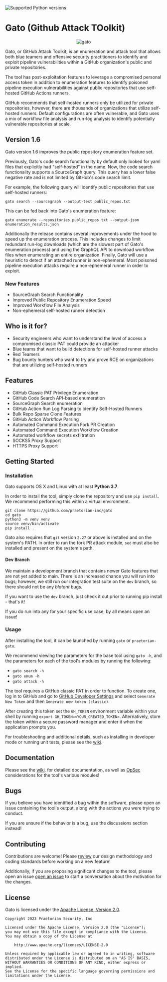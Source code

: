 ![Supported Python versions](https://img.shields.io/badge/python-3.7+-blue.svg)

# Gato (Github Attack TOolkit)

<p align="center">
  <img src="https://user-images.githubusercontent.com/2006441/212176664-2ffb61ec-1b40-49cb-8cb2-7a9127a51f3b.PNG" alt="gato"/>
</p>


Gato, or GitHub Attack Toolkit, is an enumeration and attack tool that allows both 
blue teamers and offensive security practitioners to identify and exploit 
pipeline vulnerabilities within a GitHub organization's public and private 
repositories.

The tool has post-exploitation features to leverage a compromised personal
access token in addition to enumeration features to identify poisoned pipeline
execution vulnerabilities against public repositories that use self-hosted GitHub Actions 
runners.

GitHub recommends that self-hosted runners only be utilized for private repositories, however, there are thousands of organizations that utilize self-hosted runners. Default configurations are often vulnerable, and Gato uses a mix of workflow file analysis and run-log analysis to identify potentially vulnerable repositories at scale.

## Version 1.6

Gato version 1.6 improves the public repository enumeration feature set.

Previously, Gato's code search functionality by default only looked for
yaml files that explicitly had "self-hosted" in the name. Now, the
code search functionality supports a SourceGraph query. This query has a 
lower false negative rate and is not limited by GitHub's code search limit.

For example, the following query will identify public repositories that use 
self-hosted runners:

`gato search --sourcegraph --output-text public_repos.txt`

This can be fed back into Gato's enumeration feature:

`gato enumerate --repositories public_repos.txt --output-json enumeration_results.json`

Additionally the release contains several improvements under the hood to speed up the enumeration process. This includes changes to limit redundant run-log downloads (which are the slowest part of Gato's enumeration process) and using the GraphQL API to download workflow files when enumerating an entire organization. Finally, Gato will use a heuristic to detect if an attached runner is non-ephemeral. Most poisoned pipeline execution attacks require a non-ephemeral runner in order to exploit.

### New Features

* SourceGraph Search Functionality
* Improved Public Repository Enumeration Speed
* Improved Workflow File Analysis
* Non-ephemeral self-hosted runner detection

## Who is it for?

- Security engineers who want to understand the level of access a compromised
  classic PAT could provide an attacker
- Blue teams that want to build detections for self-hosted runner attacks
- Red Teamers
- Bug bounty hunters who want to try and prove RCE on organizations that are
  utilizing self-hosted runners

## Features

* GitHub Classic PAT Privilege Enumeration
* GitHub Code Search API-based enumeration
* SourceGraph Search enumeration
* GitHub Action Run Log Parsing to identify Self-Hosted Runners
* Bulk Repo Sparse Clone Features
* GitHub Action Workflow Parsing
* Automated Command Execution Fork PR Creation
* Automated Command Execution Workflow Creation
* Automated workflow secrets exfiltration
* SOCKS5 Proxy Support
* HTTPS Proxy Support

## Getting Started

### Installation

Gato supports OS X and Linux with at least **Python 3.7**.

In order to install the tool, simply clone the repository and use `pip install`. We 
recommend performing this within a virtual environment.

```
git clone https://github.com/praetorian-inc/gato
cd gato
python3 -m venv venv
source venv/bin/activate
pip install .
```

Gato also requires that `git` version `2.27` or above is installed and on the 
system's PATH. In order to run the fork PR attack module, `sed` must also be 
installed and present on the system's path.

#### Dev Branch

We maintain a development branch that contains newer Gato features that are not yet added to main.
There is an increased chance you will run into bugs; however, we still run our integration test
suite on the `dev` branch, so there should not be any _blatant_ bugs.

If you want to use the `dev` branch, just check it out prior to running pip install - that's it!

If you do run into any for your specific use case, by all means open an issue!


### Usage

After installing the tool, it can be launched by running `gato` or
`praetorian-gato`.

We recommend viewing the parameters for the base tool using `gato -h`, and the 
parameters for each of the tool's modules by running the following:

* `gato search -h`
* `gato enum -h`
* `gato attack -h`

The tool requires a GitHub classic PAT in order to function. To create one, log
in to GitHub and go to [GitHub Developer
Settings](https://github.com/settings/tokens) 
and select `Generate New Token` and then `Generate new token (classic)`.

After creating this token set the `GH_TOKEN` environment variable within your 
shell by running `export GH_TOKEN=<YOUR_CREATED_TOKEN>`. Alternatively, store 
the token within a secure password manager and enter it when the application 
prompts you.

For troubleshooting and additional details, such as installing in developer 
mode or running unit tests, please see the [wiki](https://github.com/praetorian-inc/gato/wiki).

## Documentation

Please see the [wiki](https://github.com/praetorian-inc/gato/wiki).
 for detailed documentation, as well as [OpSec](https://github.com/praetorian-inc/gato/wiki/opsec) considerations 
for the tool's various modules!

## Bugs

If you believe you have identified a bug within the software, please open an 
issue containing the tool's output, along with the actions you were trying to
conduct.

If you are unsure if the behavior is a bug, use the discussions section instead!


## Contributing

Contributions are welcome! Please [review](https://github.com/praetorian-inc/gato/wiki/Project-Design) our design methodology and coding 
standards before working on a new feature!

Additionally, if you are proposing significant changes to the tool, please open 
an issue [open an issue](https://github.com/praetorian-inc/gato/issues/new) to 
start a conversation about the motivation for the changes.

## License

Gato is licensed under the [Apache License, Version 2.0](LICENSE).

```
Copyright 2023 Praetorian Security, Inc

Licensed under the Apache License, Version 2.0 (the "License");
you may not use this file except in compliance with the License.
You may obtain a copy of the License at

    http://www.apache.org/licenses/LICENSE-2.0

Unless required by applicable law or agreed to in writing, software
distributed under the License is distributed on an "AS IS" BASIS,
WITHOUT WARRANTIES OR CONDITIONS OF ANY KIND, either express or implied.
See the License for the specific language governing permissions and
limitations under the License.
```
